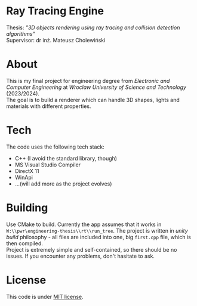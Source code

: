 # Ray Tracing Engine
Thesis: *"3D objects rendering using ray tracing and collision detection algorithms"*  
Supervisor: dr inż. Mateusz Cholewiński
# About
This is my final project for engineering degree from *Electronic and Computer Engineering* at *Wroclaw University of Science and Technology* (2023/2024).    
The goal is to build a renderer which can handle 3D shapes, lights and materials with
different properties. 
# Tech  
The code uses the following tech stack:
- C++ (I avoid the standard library, though)
- MS Visual Studio Compiler
- DirectX 11
- WinApi
- ...(will add more as the project evolves)

# Building
Use CMake to build. Currently the app assumes that it works in `W:\\pwr\engineering-thesis\\rt\\run_tree`.
The project is written in *unity build* philosophy - all files are included into one, big `first.cpp` file, which is then compiled.  
 Project is extremely simple and self-contained, so there should be no issues. If you encounter any problems, don't hasitate to ask.

# License
This code is under [MIT license](LICENSE.MD).
